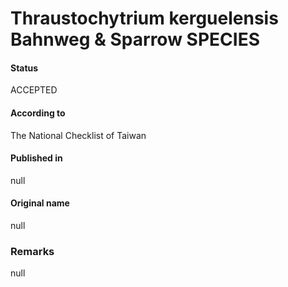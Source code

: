 Thraustochytrium kerguelensis Bahnweg & Sparrow SPECIES
=======

#### Status
ACCEPTED

#### According to
The National Checklist of Taiwan

#### Published in
null

#### Original name
null

### Remarks
null